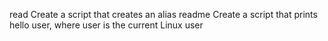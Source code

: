 read Create a script that creates an alias readme
Create a script that prints hello user, where user is the current Linux user

